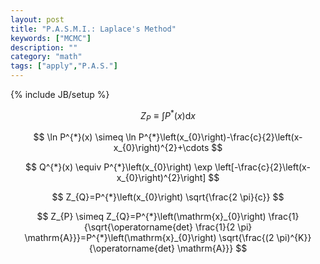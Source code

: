 ```yaml
---
layout: post
title: "P.A.S.M.I.: Laplace's Method"
keywords: ["MCMC"]
description: ""
category: "math"
tags: ["apply","P.A.S."]
---
```

{% include JB/setup %}

$$
Z_{P} \equiv \int P^{*}(x) \mathrm{d} x
$$


$$
\ln P^{*}(x) \simeq \ln
P^{*}\left(x_{0}\right)-\frac{c}{2}\left(x-x_{0}\right)^{2}+\cdots
$$

$$
Q^{*}(x) \equiv P^{*}\left(x_{0}\right) \exp
\left[-\frac{c}{2}\left(x-x_{0}\right)^{2}\right]
$$

$$
Z_{Q}=P^{*}\left(x_{0}\right) \sqrt{\frac{2 \pi}{c}}
$$

$$
Z_{P} \simeq Z_{Q}=P^{*}\left(\mathrm{x}_{0}\right)
\frac{1}{\sqrt{\operatorname{det} \frac{1}{2 \pi}
\mathrm{A}}}=P^{*}\left(\mathrm{x}_{0}\right) \sqrt{\frac{(2
\pi)^{K}}{\operatorname{det} \mathrm{A}}}
$$
